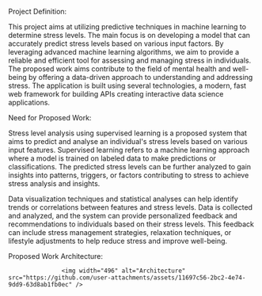 Project Definition: 

This project aims at utilizing predictive techniques in machine learning to determine stress levels. The main focus is on developing a model that can accurately predict stress levels based on various input factors. By leveraging advanced machine learning algorithms, we aim to provide a reliable and efficient tool for assessing and managing stress in individuals.
The proposed work aims contribute to the field of mental health and well-being by offering a data-driven approach to understanding and addressing stress. The application is built using several technologies, a modern, fast web framework for building APIs creating interactive data science applications.

Need for Proposed Work: 

Stress level analysis using supervised learning is a proposed system that aims to predict and analyse an individual's stress levels based on various input features. Supervised learning refers to a machine learning approach where a model is trained on labeled data to make predictions or classifications. The predicted stress levels can be further analyzed to gain insights into patterns, triggers, or factors contributing to stress to achieve stress analysis and insights.

Data visualization techniques and statistical analyses can help identify trends or correlations between features and stress levels. Data is collected and analyzed, and the system can provide personalized feedback and recommendations to individuals based on their stress levels. This feedback can include stress management strategies, relaxation techniques, or lifestyle adjustments to help reduce stress and improve well-being.

Proposed Work Architecture:

                   <img width="496" alt="Architecture" src="https://github.com/user-attachments/assets/11697c56-2bc2-4e74-9dd9-63d8ab1fb0ec" />
